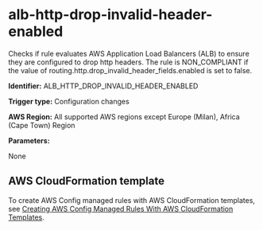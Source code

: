 # alb\-http\-drop\-invalid\-header\-enabled<a name="alb-http-drop-invalid-header-enabled"></a>

Checks if rule evaluates AWS Application Load Balancers \(ALB\) to ensure they are configured to drop http headers\. The rule is NON\_COMPLIANT if the value of routing\.http\.drop\_invalid\_header\_fields\.enabled is set to false\. 

**Identifier:** ALB\_HTTP\_DROP\_INVALID\_HEADER\_ENABLED

**Trigger type:** Configuration changes

**AWS Region:** All supported AWS regions except Europe \(Milan\), Africa \(Cape Town\) Region

**Parameters:**

None  

## AWS CloudFormation template<a name="w24aac11c29c17b7b7c15"></a>

To create AWS Config managed rules with AWS CloudFormation templates, see [Creating AWS Config Managed Rules With AWS CloudFormation Templates](aws-config-managed-rules-cloudformation-templates.md)\.